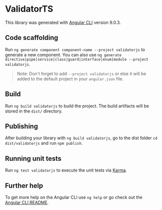 # ValidatorTS

This library was generated with [Angular CLI](https://github.com/angular/angular-cli) version 9.0.3.

## Code scaffolding

Run `ng generate component component-name --project validatorjs` to generate a new component. You can also use `ng generate directive|pipe|service|class|guard|interface|enum|module --project validatorjs`.
> Note: Don't forget to add `--project validatorjs` or else it will be added to the default project in your `angular.json` file. 

## Build

Run `ng build validatorjs` to build the project. The build artifacts will be stored in the `dist/` directory.

## Publishing

After building your library with `ng build validatorjs`, go to the dist folder `cd dist/validatorjs` and run `npm publish`.

## Running unit tests

Run `ng test validatorjs` to execute the unit tests via [Karma](https://karma-runner.github.io).

## Further help

To get more help on the Angular CLI use `ng help` or go check out the [Angular CLI README](https://github.com/angular/angular-cli/blob/master/README.md).
